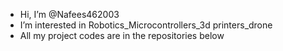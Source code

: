 - Hi, I’m @Nafees462003
- I’m interested in Robotics_Microcontrollers_3d printers_drone
- All my project codes are in the repositories below



<!---
Nafees462003/Nafees462003 is a ✨ special ✨ repository because its `README.md` (this file) appears on your GitHub profile.
You can click the Preview link to take a look at your changes.
--->
